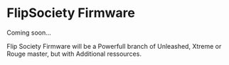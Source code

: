 # FlipSociety Firmware

Coming soon...

Flip Society Firmware will be a Powerfull branch of Unleashed, Xtreme or Rouge master, but with Additional ressources.